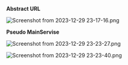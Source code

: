 <b>Abstract URL</b>


![Screenshot from 2023-12-29 23-17-16.png](..%2F..%2FPictures%2FScreenshot%20from%202023-12-29%2023-17-16.png)

<b>Pseudo MainServise</b>

![Screenshot from 2023-12-29 23-23-27.png](..%2F..%2FPictures%2FScreenshot%20from%202023-12-29%2023-23-27.png)

![Screenshot from 2023-12-29 23-23-40.png](..%2F..%2FPictures%2FScreenshot%20from%202023-12-29%2023-23-40.png)